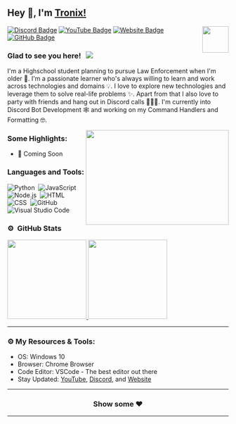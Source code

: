 ## Hey 👋, I'm [Tronix!](https://tronix.website/)

<img align="right" height="60" width="60" alt="" src="https://cdn.discordapp.com/attachments/790995504183640164/847520383519293470/MainTrap.gif" />

[![Discord Badge](https://img.shields.io/badge/-Discord-0e76a8?style=flat-square&logo=Discord&logoColor=white)](discord.gg/4PDpp5WPkA)
[![YouTube Badge](https://img.shields.io/badge/-YouTube-e02828?style=flat-square&logo=YouTube&logoColor=white)](https://www.youtube.com/channel/UCWnpoFXHqyb3IsXwGfb7Tiw)
[![Website Badge](https://img.shields.io/badge/Website-3b5998?style=flat-square&logo=google-chrome&logoColor=white)](https://tronix.website/)
[![GitHub Badge](https://img.shields.io/badge/-GitHub-ffffff?style=flat-square&logo=Github&logoColor=black)](https://github.com/AxelTronix)

### Glad to see you here! &nbsp; ![](https://komarev.com/ghpvc/?username=AxelTronix&label=Views&color=blue&style=plastic)

I'm a Highschool student planning to pursue Law Enforcement when I'm older 👮. I'm a passionate learner who's always willing to learn and work across technologies and domains 💡. I love to explore new technologies and leverage them to solve real-life problems ✨. Apart from that I also love to party with friends and hang out in Discord calls 👨🏻‍💻. I'm currently into Discord Bot Development 🕸️ and working on my Command Handlers and Formatting 🤓.



<img align="right" height="215" width="325" alt="" src="https://cdn.dribbble.com/users/416610/screenshots/4801105/coding_desk_flat_vector_ui_ux_design_illustration_motion_animation_gif2.gif" />


### Some Highlights:

- 📌 Coming Soon

### Languages and Tools:

![Python](https://img.shields.io/badge/-Python-333333?style=flat&logo=python)&nbsp;
![JavaScript](https://img.shields.io/badge/-JavaScript-333333?style=flat&logo=javascript)&nbsp;
![Node.js](https://img.shields.io/badge/-Node.js-333333?style=flat&logo=node.js)&nbsp;
![HTML](https://img.shields.io/badge/-HTML-333333?style=flat&logo=HTML5)&nbsp;
![CSS](https://img.shields.io/badge/-CSS-333333?style=flat&logo=CSS3&logoColor=1572B6)&nbsp;
![GitHub](https://img.shields.io/badge/-GitHub-333333?style=flat&logo=github)&nbsp;
![Visual Studio Code](https://img.shields.io/badge/-Visual%20Studio%20Code-333333?style=flat&logo=visual-studio-code&logoColor=007ACC)&nbsp;

### ⚙️ &nbsp;GitHub Stats

<p align="left">
<a href="https://github.com/AxelTronix">
  <img height="180em" src="https://github-readme-stats-eight-theta.vercel.app/api?username=AxelTronix&show_icons=true&theme=react&include_all_commits=true&count_private=true"/>
  <img height="180em" src="https://github-readme-stats-eight-theta.vercel.app/api/top-langs/?username=AxelTronix&layout=compact&langs_count=8&theme=react"/>
</a>
</p>

---

### ⚙️ My Resources & Tools:

- OS: Windows 10
- Browser: Chrome Browser
- Code Editor: VSCode - The best editor out there
- Stay Updated: [YouTube](https://www.youtube.com/channel/UCWnpoFXHqyb3IsXwGfb7Tiw), [Discord]( discord.gg/4PDpp5WPkA), and [Website](https://tronix.website/)

---

<h3 align=center>Show some ❤️ </h3>

---
